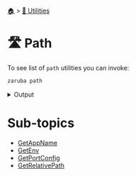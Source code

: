 <!--startTocHeader-->
[🏠](../../README.md) > [🔧 Utilities](../README.md)
# 🛣️ Path
<!--endTocHeader-->

To see list of `path` utilities you can invoke:

<!--startCode-->
```bash
zaruba path
```
 
<details>
<summary>Output</summary>
 
```````
Path manipulation utilities

Usage:
  zaruba path [command]

Available Commands:
  getAppName      Get default app name based on location or image name
  getEnv          Return JSON string map containing environment variables defined on location
  getPortConfig   Return jsonList representing default configs.ports
  getRelativePath Get relative path

Flags:
  -h, --help   help for path

Use "zaruba path [command] --help" for more information about a command.
```````
</details>
<!--endCode-->

<!--startTocSubtopic-->
# Sub-topics
* [GetAppName](getappname.md)
* [GetEnv](getenv.md)
* [GetPortConfig](getportconfig.md)
* [GetRelativePath](getrelativepath.md)
<!--endTocSubtopic-->